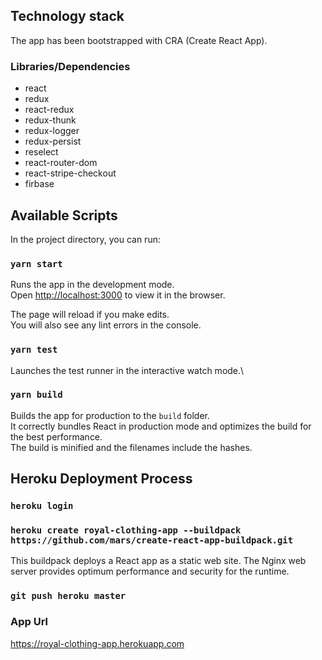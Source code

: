## Technology stack

The app has been bootstrapped with CRA (Create React App).

### Libraries/Dependencies

- react
- redux
- react-redux
- redux-thunk
- redux-logger
- redux-persist
- reselect
- react-router-dom
- react-stripe-checkout
- firbase

## Available Scripts

In the project directory, you can run:

### `yarn start`

Runs the app in the development mode.\
Open [http://localhost:3000](http://localhost:3000) to view it in the browser.

The page will reload if you make edits.\
You will also see any lint errors in the console.

### `yarn test`

Launches the test runner in the interactive watch mode.\

### `yarn build`

Builds the app for production to the `build` folder.\
It correctly bundles React in production mode and optimizes the build for the best performance.\
The build is minified and the filenames include the hashes.

## Heroku Deployment Process

### `heroku login`

### `heroku create royal-clothing-app --buildpack https://github.com/mars/create-react-app-buildpack.git`

This buildpack deploys a React app as a static web site. The Nginx web server provides optimum performance and security for the runtime.

### `git push heroku master`

### App Url

https://royal-clothing-app.herokuapp.com
